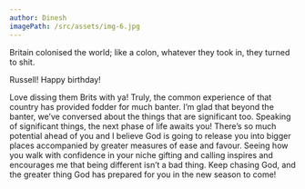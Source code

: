 ```yaml
---
author: Dinesh
imagePath: /src/assets/img-6.jpg
---
```


Britain colonised the world; like a colon, whatever they took in, they turned to shit.

Russell! Happy birthday!

Love dissing them Brits with ya! Truly, the common experience of that country has provided fodder for much banter. I’m glad that beyond the banter, we’ve conversed about the things that are significant too. Speaking of significant things, the next phase of life awaits you! There’s so much potential ahead of you and I believe God is going to release you into bigger places accompanied by greater measures of ease and favour. Seeing how you walk with confidence in your niche gifting and calling inspires and encourages me that being different isn’t a bad thing. Keep chasing God, and the greater thing God has prepared for you in the new season to come!
